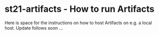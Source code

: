 # st21-artifacts - How to run Artifacts

Here is space for the instructions on how to host Artifacts on e.g. a local host.
Update follows soon ...

